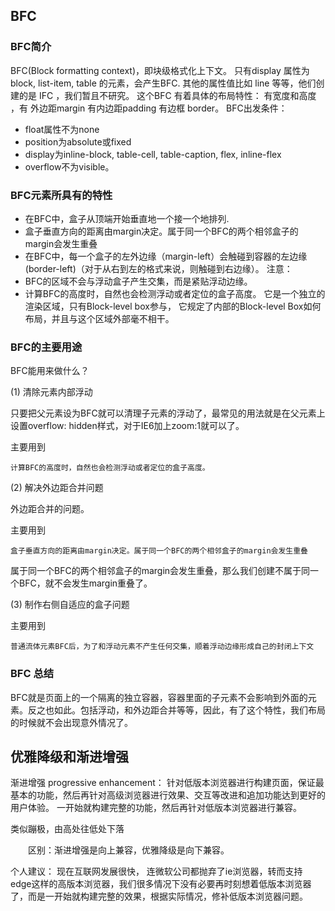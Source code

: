 ## BFC
### BFC简介
BFC(Block formatting context)，即块级格式化上下文。
只有display 属性为 block, list-item, table 的元素，会产生BFC.
其他的属性值比如 line 等等，他们创建的是 IFC ，我们暂且不研究。
这个BFC 有着具体的布局特性： 
有宽度和高度 ，有 外边距margin  有内边距padding 有边框 border。
BFC出发条件：
- float属性不为none
- position为absolute或fixed
- display为inline-block, table-cell, table-caption, flex, inline-flex
- overflow不为visible。

###  BFC元素所具有的特性
- 在BFC中，盒子从顶端开始垂直地一个接一个地排列.
- 盒子垂直方向的距离由margin决定。属于同一个BFC的两个相邻盒子的margin会发生重叠
- 在BFC中，每一个盒子的左外边缘（margin-left）会触碰到容器的左边缘(border-left)（对于从右到左的格式来说，则触碰到右边缘）。
注意：
- BFC的区域不会与浮动盒子产生交集，而是紧贴浮动边缘。
- 计算BFC的高度时，自然也会检测浮动或者定位的盒子高度。
它是一个独立的渲染区域，只有Block-level box参与， 它规定了内部的Block-level Box如何布局，并且与这个区域外部毫不相干。
###  BFC的主要用途

BFC能用来做什么？

(1) 清除元素内部浮动

只要把父元素设为BFC就可以清理子元素的浮动了，最常见的用法就是在父元素上设置overflow: hidden样式，对于IE6加上zoom:1就可以了。

主要用到 

```
计算BFC的高度时，自然也会检测浮动或者定位的盒子高度。
```
(2) 解决外边距合并问题

外边距合并的问题。

主要用到 

```
盒子垂直方向的距离由margin决定。属于同一个BFC的两个相邻盒子的margin会发生重叠
```

属于同一个BFC的两个相邻盒子的margin会发生重叠，那么我们创建不属于同一个BFC，就不会发生margin重叠了。

(3) 制作右侧自适应的盒子问题

主要用到 

```
普通流体元素BFC后，为了和浮动元素不产生任何交集，顺着浮动边缘形成自己的封闭上下文
```

###  BFC 总结

BFC就是页面上的一个隔离的独立容器，容器里面的子元素不会影响到外面的元素。反之也如此。包括浮动，和外边距合并等等，因此，有了这个特性，我们布局的时候就不会出现意外情况了。

## 优雅降级和渐进增强
渐进增强 progressive enhancement：
针对低版本浏览器进行构建页面，保证最基本的功能，然后再针对高级浏览器进行效果、交互等改进和追加功能达到更好的用户体验。
一开始就构建完整的功能，然后再针对低版本浏览器进行兼容。

类似蹦极，由高处往低处下落


　　区别：渐进增强是向上兼容，优雅降级是向下兼容。

个人建议： 现在互联网发展很快， 连微软公司都抛弃了ie浏览器，转而支持 edge这样的高版本浏览器，我们很多情况下没有必要再时刻想着低版本浏览器了，而是一开始就构建完整的效果，根据实际情况，修补低版本浏览器问题。